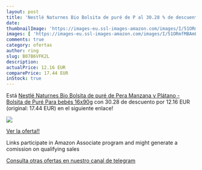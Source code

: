 ```yaml
---
layout: post
title: 'Nestlé Naturnes Bio Bolsita de puré de P al 30.28 % de descuento'
date: 
thumbnailImage: 'https://images-eu.ssl-images-amazon.com/images/I/51ORmfMBAmL._SL200_.jpg'
images: [ 'https://images-eu.ssl-images-amazon.com/images/I/51ORmfMBAmL._SL200_.jpg' ]
comments: true
category: ofertas
author: ring
slug: B07B6VFK2L
description:
actualPrice: 12.16 EUR
comparePrice: 17.44 EUR
inStock: true
---
```


Está [Nestlé Naturnes Bio Bolsita de puré de Pera  Manzana y Plátano - Bolsita de Puré Para bebés 16x90g](https://www.amazon.es/dp/B07B6VFK2L/?tag=tolees-21) con 30.28 de descuento por 12.16 EUR (original: 17.44 EUR) en el siguiente enlace!

[![](https://images-eu.ssl-images-amazon.com/images/I/51ORmfMBAmL._SL200_.jpg)](https://www.amazon.es/dp/B07B6VFK2L/?tag=tolees-21)

[Ver la oferta!!](https://www.amazon.es/dp/B07B6VFK2L/?tag=tolees-21)

Links participate in Amazon Associate program and might generate a comission on qualifying sales

[Consulta otras ofertas en nuestro canal de telegram](https://t.me/s/ofertas25)
